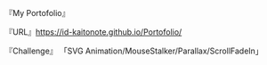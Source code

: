 『My Portofolio』

『URL』https://id-kaitonote.github.io/Portofolio/

『Challenge』 「SVG Animation/MouseStalker/Parallax/ScrollFadeIn」
